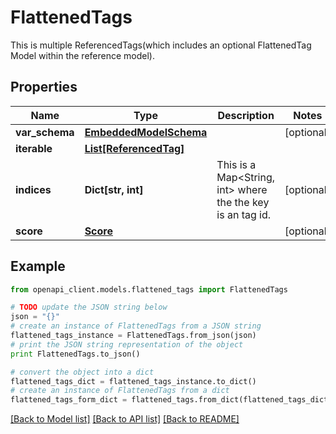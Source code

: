 # FlattenedTags

This is multiple ReferencedTags(which includes an optional FlattenedTag Model within the reference model).

## Properties
Name | Type | Description | Notes
------------ | ------------- | ------------- | -------------
**var_schema** | [**EmbeddedModelSchema**](EmbeddedModelSchema.md) |  | [optional] 
**iterable** | [**List[ReferencedTag]**](ReferencedTag.md) |  | 
**indices** | **Dict[str, int]** | This is a Map&lt;String, int&gt; where the the key is an tag id. | [optional] 
**score** | [**Score**](Score.md) |  | [optional] 

## Example

```python
from openapi_client.models.flattened_tags import FlattenedTags

# TODO update the JSON string below
json = "{}"
# create an instance of FlattenedTags from a JSON string
flattened_tags_instance = FlattenedTags.from_json(json)
# print the JSON string representation of the object
print FlattenedTags.to_json()

# convert the object into a dict
flattened_tags_dict = flattened_tags_instance.to_dict()
# create an instance of FlattenedTags from a dict
flattened_tags_form_dict = flattened_tags.from_dict(flattened_tags_dict)
```
[[Back to Model list]](../README.md#documentation-for-models) [[Back to API list]](../README.md#documentation-for-api-endpoints) [[Back to README]](../README.md)


